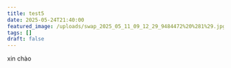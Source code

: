 ```yaml
---
title: test5
date: 2025-05-24T21:40:00
featured_image: /uploads/swap_2025_05_11_09_12_29_9484472%20%281%29.jpg
tags: []
draft: false
---
```

xin chào
